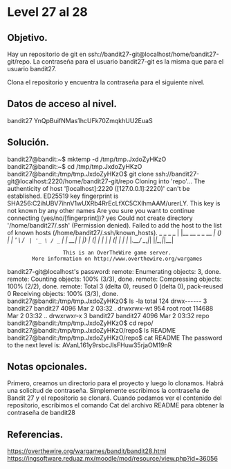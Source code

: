 # Level 27 al 28

## Objetivo.

Hay un repositorio de git en ssh://bandit27-git@localhost/home/bandit27-git/repo. La contraseña para el usuario bandit27-git es la misma que para el usuario bandit27.

Clona el repositorio y encuentra la contraseña para el siguiente nivel.

## Datos de acceso al nivel.

bandit27
YnQpBuifNMas1hcUFk70ZmqkhUU2EuaS

## Solución.

bandit27@bandit:~$ mktemp -d
/tmp/tmp.JxdoZyHKzO
bandit27@bandit:~$ cd /tmp/tmp.JxdoZyHKzO
bandit27@bandit:/tmp/tmp.JxdoZyHKzO$ git clone ssh://bandit27-git@localhost:2220/home/bandit27-git/repo
Cloning into 'repo'...
The authenticity of host '[localhost]:2220 ([127.0.0.1]:2220)' can't be established.
ED25519 key fingerprint is SHA256:C2ihUBV7ihnV1wUXRb4RrEcLfXC5CXlhmAAM/urerLY.
This key is not known by any other names
Are you sure you want to continue connecting (yes/no/[fingerprint])? yes
Could not create directory '/home/bandit27/.ssh' (Permission denied).
Failed to add the host to the list of known hosts (/home/bandit27/.ssh/known_hosts).
                         _                     _ _ _
                        | |__   __ _ _ __   __| (_) |_
                        | '_ \ / _` | '_ \ / _` | | __|
                        | |_) | (_| | | | | (_| | | |_
                        |_.__/ \__,_|_| |_|\__,_|_|\__|


                      This is an OverTheWire game server.
            More information on http://www.overthewire.org/wargames

bandit27-git@localhost's password:
remote: Enumerating objects: 3, done.
remote: Counting objects: 100% (3/3), done.
remote: Compressing objects: 100% (2/2), done.
remote: Total 3 (delta 0), reused 0 (delta 0), pack-reused 0
Receiving objects: 100% (3/3), done.
bandit27@bandit:/tmp/tmp.JxdoZyHKzO$ ls -la
total 124
drwx------   3 bandit27 bandit27   4096 Mar  2 03:32 .
drwxrwx-wt 954 root     root     114688 Mar  2 03:32 ..
drwxrwxr-x   3 bandit27 bandit27   4096 Mar  2 03:32 repo
bandit27@bandit:/tmp/tmp.JxdoZyHKzO$ cd repo/
bandit27@bandit:/tmp/tmp.JxdoZyHKzO/repo$ ls
README
bandit27@bandit:/tmp/tmp.JxdoZyHKzO/repo$ cat README
The password to the next level is: AVanL161y9rsbcJIsFHuw35rjaOM19nR

## Notas opcionales.

Primero, creamos un directorio para el proyecto y luego lo clonamos.
Habrá una solicitud de contraseña. Simplemente escribimos la contraseña de Bandit 27 y el repositorio se clonará. 
Cuando podamos ver el contenido del repositorio, escribimos el comando Cat del archivo README para obtener la contraseña de bandit28

## Referencias.

https://overthewire.org/wargames/bandit/bandit28.html
https://ingsoftware.reduaz.mx/moodle/mod/resource/view.php?id=36056